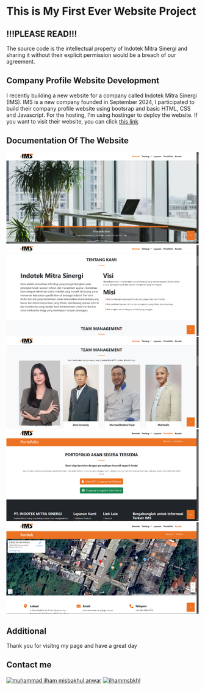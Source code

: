 ﻿# This is My First Ever Website Project

## !!!PLEASE READ!!!
The source code is the intellectual property of Indotek Mitra Sinergi and sharing it without their explicit permission would be a breach of our agreement.

## Company Profile Website Development
I recently building a new website for a company called Indotek Mitra Sinergi (IMS). IMS is a new company founded in September 2024, I participated to build their company profile website using bootsrap and basic HTML, CSS and Javascript. For the hosting, I'm using hostinger to deploy the website. If you want to visit their website, you can click <a href="https://indotek-sinergi.com" target="blank"> this link </a>

## Documentation Of The Website
<img src="Screenshot/1.png">
<img src="Screenshot/2.png">
<img src="Screenshot/3.png">
<img src="Screenshot/4.png">
<img src="Screenshot/5.png">

## Additional
Thank you for visitng my page and have a great day

## Contact me
<a href="https://linkedin.com/in/muhammad-ilham-misbakhul-anwar-777451286" target="blank"><img align="center" src="https://raw.githubusercontent.com/rahuldkjain/github-profile-readme-generator/master/src/images/icons/Social/linked-in-alt.svg" alt="muhammad ilham misbakhul anwar" height="30" width="40" /></a>
<a href="https://instagram.com/ilhammsbkhl" target="blank"><img align="center" src="https://raw.githubusercontent.com/rahuldkjain/github-profile-readme-generator/master/src/images/icons/Social/instagram.svg" alt="ilhammsbkhl" height="30" width="40" /></a>
